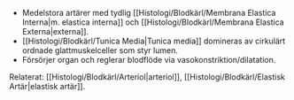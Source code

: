 
- Medelstora artärer med tydlig [[Histologi/Blodkärl/Membrana Elastica Interna|m. elastica interna]] och [[Histologi/Blodkärl/Membrana Elastica Externa|externa]].  
- [[Histologi/Blodkärl/Tunica Media|Tunica media]] domineras av cirkulärt ordnade glattmuskelceller som styr lumen.  
- Försörjer organ och reglerar blodflöde via vasokonstriktion/dilatation.

Relaterat: [[Histologi/Blodkärl/Arteriol|arteriol]], [[Histologi/Blodkärl/Elastisk Artär|elastisk artär]].
